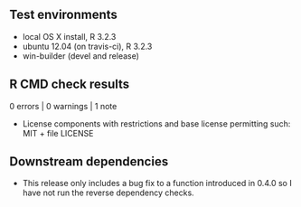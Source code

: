 ## Test environments
* local OS X install, R 3.2.3
* ubuntu 12.04 (on travis-ci), R 3.2.3
* win-builder (devel and release)

## R CMD check results

0 errors | 0 warnings | 1 note

* License components with restrictions and base license permitting such:
  MIT + file LICENSE

## Downstream dependencies

* This release only includes a bug fix to a function introduced in 
  0.4.0 so I have not run the reverse dependency checks.
